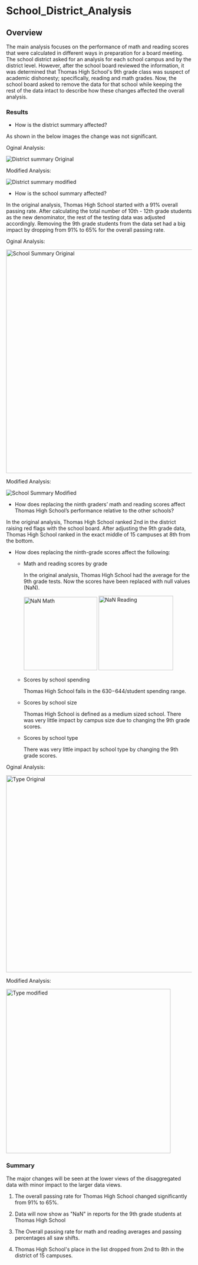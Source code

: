 # School_District_Analysis

## Overview

The main analysis focuses on the performance of math and reading scores that were calculated in different ways in preparation for a board meeting. The school district asked for an analysis for each school campus and by the district level.  However, after the school board reviewed the information, it was determined that Thomas High School's 9th grade class was suspect of academic dishonesty; specifically, reading and math grades. Now, the school board asked to remove the data for that school while keeping the rest of the data intact to describe how these changes affected the overall analysis.

### Results

- How is the district summary affected?

As shown in the below images the change was not significant.

Oginal Analysis:

![District summary Original](https://user-images.githubusercontent.com/108438270/188521052-ffc58724-5717-4dbe-a734-d43ac7a4065b.png)

Modified Analysis:

![District summary modified](https://user-images.githubusercontent.com/108438270/188521058-4d47027f-22d2-4f2e-9113-d8b98815ec83.png)

- How is the school summary affected?

In the original analysis, Thomas High School started with a 91% overall passing rate. After calculating the total number of 10th - 12th grade students as the new denominator, the rest of the testing data was adjusted accordingly.
Removing the 9th grade students from the data set had a big impact by dropping from 91% to 65% for the overall passing rate.

Oginal Analysis:

<img width="607" alt="School Summary Original" src="https://user-images.githubusercontent.com/108438270/188522143-f4b2e315-4810-4168-a67f-838f30cdea58.png">

Modified Analysis:

![School Summary Modified](https://user-images.githubusercontent.com/108438270/188522148-68c695e9-b071-4f47-a072-479615ba9876.png)

- How does replacing the ninth graders’ math and reading scores affect Thomas High School’s performance relative to the other schools?

In the original analysis, Thomas High School ranked 2nd in the district raising red flags with the school board. After adjusting the 9th grade data, Thomas High School ranked in the exact middle of 15 campuses at 8th from the bottom.


- How does replacing the ninth-grade scores affect the following:

  - Math and reading scores by grade

    In the original analysis, Thomas High School had the average for the 9th grade tests. Now the scores have been replaced with null values (NaN).
    
    <img width="199" alt="NaN Math" src="https://user-images.githubusercontent.com/108438270/188524439-2cda8b3a-4cb8-40dd-b915-63ad95536066.png">


    <img width="202" alt="NaN Reading" src="https://user-images.githubusercontent.com/108438270/188524453-e9aa9a3b-5843-462d-9989-f678d29c81dc.png">


  - Scores by school spending
   
    Thomas High School falls in the $630-$644/student spending range. 
      
   - Scores by school size
 
      Thomas High School is defined as a medium sized school. There was very little impact by campus size due to changing the 9th grade scores.
      
      
   - Scores by school type
    
      There was very little impact by school type by changing the 9th grade scores.
      

Oginal Analysis:

<img width="535" alt="Type Original" src="https://user-images.githubusercontent.com/108438270/188525741-a2d493a1-1cc4-4950-a4c9-e1cec00327ae.png">

Modified Analysis:

<img width="446" alt="Type modified" src="https://user-images.githubusercontent.com/108438270/188525750-f10a694d-f664-43e7-a4b2-2fc37793ad69.png">


### Summary

The major changes will be seen at the lower views of the disaggregated data with minor impact to the larger data views.

1. The overall passing rate for Thomas High School changed significantly from 91% to 65%.

2. Data will now show as "NaN" in reports for the 9th grade students at Thomas High School

3. The Overall passing rate for math and reading averages and passing percentages all saw shifts.

4. Thomas High School's place in the list dropped from 2nd to 8th in the district of 15 campuses.

